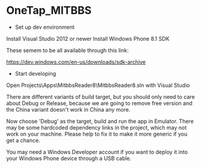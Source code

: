 OneTap_MITBBS
=============

- Set up dev environment

Install Visual Studio 2012 or newer
Install Windows Phone 8.1 SDK

These semem to be all available through this link:

https://dev.windows.com/en-us/downloads/sdk-archive

- Start developing 

Open Projects\Apps\MitbbsReader8\MitbbsReader8.sln with Visual Studio

There are different variants of build target, but you should only need to care about Debug or Release, because we are going to remove free version and the China variant doesn't work in China any more.

Now choose 'Debug' as the target, build and run the app in Emulator. There may be some hardcoded dependency links in the project, which may not work on your machine. Please help to fix it to make it more generic if you get a chance.

You may need a Windows Developer account if you want to deploy it into your Windows Phone device through a USB cable.